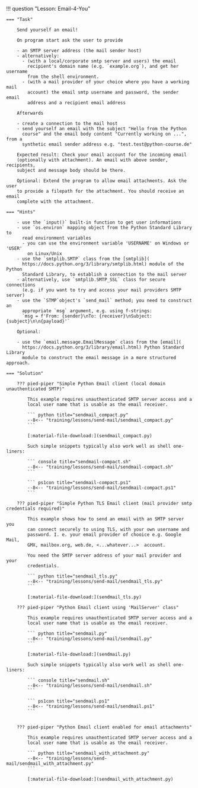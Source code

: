!!! question "Lesson: Email-4-You"

    === "Task"

        Send yourself an email!
        
        On program start ask the user to provide

        - an SMTP server address (the mail sender host)
        - alternatively:
          - (with a local/corporate smtp server and users) the email
            recipient's domain name (e.g. `example.org`), and get her username
            from the shell environment.
          - (with a mail provider of your choice where you have a working mail
            account) the email smtp username and password, the sender email
            address and a recipient email address

        Afterwards

        - create a connection to the mail host
        - send yourself an email with the subject "Hello from the Python 
          course" and the email body content "Currently working on ...", from a
          synthetic email sender address e.g. "test.test@python-course.de"

        Expected result: Check your email account for the incoming email
        (optionally with attachment). An email with above sender, recipients,
        subject and message body should be there.

        Optional: Extend the program to allow email attachments. Ask the user
        to provide a filepath for the attachment. You should receive an email
        complete with the attachment.

    === "Hints"

        - use the `input()` built-in function to get user informations
        - use `os.environ` mapping object from the Python Standard Library to
          read environment variables
          - you can use the environment variable 'USERNAME' on Windows or 'USER'
            on Linux/Unix
        - use the `smtplib.SMTP` class from the [smtplib](
          https://docs.python.org/3/library/smtplib.html) module of the Python
          Standard Library, to establish a connection to the mail server
        - alternatively, use `smtplib.SMTP_SSL` class for secure connections
          (e.g. if you want to try and access your mail providers SMTP server)
        - use the `STMP`object's `send_mail` method; you need to construct an
          appropriate `msg` argument, e.g. using f-strings:
          `msg = f'From: {sender}\nTo: {receiver}\nSubject: {subject}\n\n{payload}'`

        Optional:

        - use the `email.message.EmailMessage` class from the [email](
          https://docs.python.org/3/library/email.html) Python Standard Library
          module to construct the email message in a more structured approach.

    === "Solution"

        ??? pied-piper "Simple Python Email client (local domain unauthenticated SMTP)"

            This example requires unauthenticated SMTP server access and a 
            local user name that is usable as the email receiver.

            ``` python title="sendmail_compact.py"
            --8<-- "training/lessons/send-mail/sendmail_compact.py"
            ```

            [:material-file-download:](sendmail_compact.py)

            Such simple snippets typically also work well as shell one-liners:

            ``` console title="sendmail-compact.sh"
            --8<-- "training/lessons/send-mail/sendmail-compact.sh"
            ```
            
            ``` ps1con title="sendmail-compact.ps1"
            --8<-- "training/lessons/send-mail/sendmail-compact.ps1"
            ```

        ??? pied-piper "Simple Python TLS Email client (mail provider smtp credentials required)"

            This example shows how to send an email with an SMTP server you
            can connect securely to using TLS, with your own username and
            password. I. e. your email provider of chooice e.g. Google Mail,
            GMX, mailbox.org, web.de, <...whatever...>  account.

            You need the SMTP server address of your mail provider and your
            credentials.

            ``` python title="sendmail_tls.py"
            --8<-- "training/lessons/send-mail/sendmail_tls.py"
            ```

            [:material-file-download:](sendmail_tls.py)

        ??? pied-piper "Python Email client using 'MailServer' class"

            This example requires unauthenticated SMTP server access and a 
            local user name that is usable as the email receiver.

            ``` python title="sendmail.py"
            --8<-- "training/lessons/send-mail/sendmail.py"
            ```

            [:material-file-download:](sendmail.py)

            Such simple snippets typically also work well as shell one-liners:

            ``` console title="sendmail.sh"
            --8<-- "training/lessons/send-mail/sendmail.sh"
            ```
            
            ``` ps1con title="sendmail.ps1"
            --8<-- "training/lessons/send-mail/sendmail.ps1"
            ```


        ??? pied-piper "Python Email client enabled for email attachments"

            This example requires unauthenticated SMTP server access and a 
            local user name that is usable as the email receiver.

            ``` python title="sendmail_with_attachment.py"
            --8<-- "training/lessons/send-mail/sendmail_with_attachment.py"
            ```

            [:material-file-download:](sendmail_with_attachment.py)
